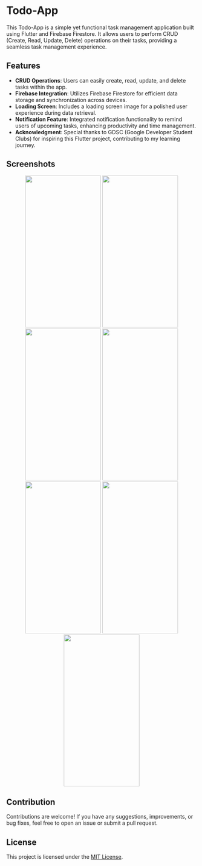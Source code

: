 # Todo-App

This Todo-App is a simple yet functional task management application built using Flutter and Firebase Firestore. It allows users to perform CRUD (Create, Read, Update, Delete) operations on their tasks, providing a seamless task management experience.

## Features

- **CRUD Operations**: Users can easily create, read, update, and delete tasks within the app.
- **Firebase Integration**: Utilizes Firebase Firestore for efficient data storage and synchronization across devices.
- **Loading Screen**: Includes a loading screen image for a polished user experience during data retrieval.
- **Notification Feature**: Integrated notification functionality to remind users of upcoming tasks, enhancing productivity and time management.
- **Acknowledgment**: Special thanks to GDSC (Google Developer Student Clubs) for inspiring this Flutter project, contributing to my learning journey.

## Screenshots
<div align="center">
  <img src="https://github.com/Sandy-exe/Todo-App-UI/assets/112242304/8c46b0b0-1b9d-42c0-b274-e07ef62d8146" width="200" height="400"/>
  <img src="https://github.com/Sandy-exe/Todo-App-UI/assets/112242304/78df44fa-3780-4814-9a81-f3100b8cad74" width="200" height="400"/>
  <img src="https://github.com/Sandy-exe/Todo-App-UI/assets/112242304/a62441f7-3584-4b1c-b572-146b0902ff82" width="200" height="400"/>
  <img src="https://github.com/Sandy-exe/Todo-App-UI/assets/112242304/2cb2299b-2d5e-4a81-942f-e27c90f42092" width="200" height="400"/>
  <img src="https://github.com/Sandy-exe/Todo-App-UI/assets/112242304/f86662bf-9b49-47b7-ab8f-ef305da9b1fa" width="200" height="400"/>
  <img src="https://github.com/Sandy-exe/Todo-App-UI/assets/112242304/32b53b41-c8a3-4023-b246-5a44ed14481f" width="200" height="400"/>
  <img src="https://github.com/Sandy-exe/Todo-App-UI/assets/112242304/53666dee-ed3f-4edb-b538-b2f1cef413f4" width="200" height="400"/>
</div>

## Contribution

Contributions are welcome! If you have any suggestions, improvements, or bug fixes, feel free to open an issue or submit a pull request.

## License

This project is licensed under the [MIT License](LICENSE).


